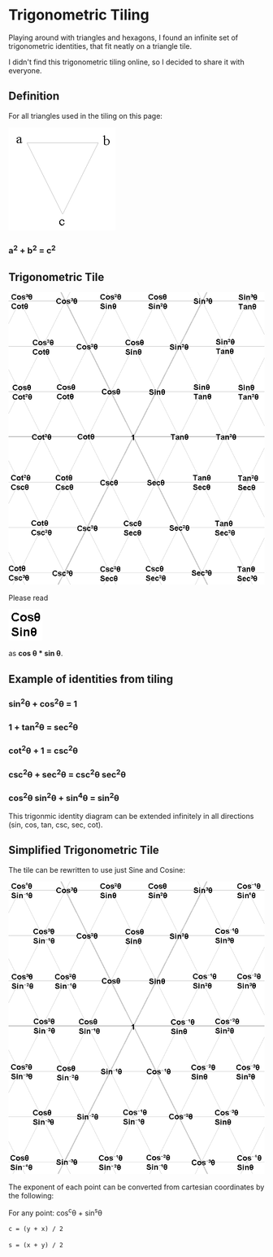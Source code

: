 # Trigonometric Tiling

Playing around with triangles and hexagons, I found an infinite set of trigonometric identities, that fit neatly on a triangle tile.

I didn't find this trigonometric tiling online, so I decided to share it with everyone.

## Definition

For all triangles used in the tiling on this page:

![Triangle Definition](define-triangle.png)

### a<sup>2</sup> + b<sup>2</sup> = c<sup>2</sup>

## Trigonometric Tile

![Trigonometric Tile](trigonometric-tiling.png)

Please read

![cossin](cossin.png)

as **cos θ * sin θ**.

## Example of identities from tiling

### sin<sup>2</sup>θ + cos<sup>2</sup>θ = 1
### 1 + tan<sup>2</sup>θ = sec<sup>2</sup>θ
### cot<sup>2</sup>θ + 1 = csc<sup>2</sup>θ
### csc<sup>2</sup>θ + sec<sup>2</sup>θ = csc<sup>2</sup>θ sec<sup>2</sup>θ
### cos<sup>2</sup>θ sin<sup>2</sup>θ + sin<sup>4</sup>θ = sin<sup>2</sup>θ

This trigonmic identity diagram can be extended infinitely in all directions (sin, cos, tan, csc, sec, cot).

## Simplified Trigonometric Tile

The tile can be rewritten to use just Sine and Cosine:

![Simplified Trigonometric Tile](trigonometric-tiling-simple.png)

The exponent of each point can be converted from cartesian coordinates by the following:

For any point:
    cos<sup>c</sup>θ + sin<sup>s</sup>θ

    c = (y + x) / 2

    s = (x + y) / 2
